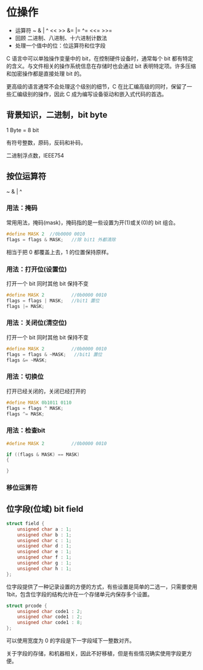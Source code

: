 
# 位操作

- 运算符 ~ & | ^ << >> &= |= ^= <<= >>=
- 回顾 二进制、八进制、十六进制计数法
- 处理一个值中的位：位运算符和位字段

C 语言中可以单独操作变量中的 bit，在控制硬件设备时，通常每个 bit 都有特定的含义。与文件相关的操作系统信息在存储时也会通过 bit 表明特定项。许多压缩和加密操作都是直接处理 bit 的。

更高级的语言通常不会处理这个级别的细节，C 在比汇编高级的同时，保留了一些汇编级别的操作，因此 C 成为编写设备驱动和嵌入式代码的首选。

## 背景知识，二进制，bit byte

1 Byte = 8 bit

有符号整数，原码，反码和补码，

二进制浮点数，IEEE754 

## 按位运算符

~ & | ^


### 用法：掩码

常用用法，掩码(mask)，掩码指的是一些设置为开(1)或关(0)的 bit 组合。

```c
#define MASK 2  //0b0000 0010
flags = flags & MASK;   //除 bit1 外都清除
```

相当于把 0 都覆盖上去，1 的位置保持原样。

### 用法：打开位(设置位)

打开一个 bit 同时其他 bit 保持不变

```c
#define MASK 2          //0b0000 0010
flags = flags | MASK;   //bit1 置位
flags |= MASK;
```

### 用法：关闭位(清空位)

打开一个 bit 同时其他 bit 保持不变

```c
#define MASK 2          //0b0000 0010
flags = flags & ~MASK;   //bit1 置位
flags &= ~MASK;
```

### 用法：切换位

打开已经关闭的，关闭已经打开的

```c
#define MASK 0b1011 0110 
flags = flags ^ MASK;
flags ^= MASK;
```

### 用法：检查bit

```c
#define MASK 2          //0b0000 0010

if ((flags & MASK) == MASK)
{

}
```

### 移位运算符



## 位字段(位域) bit field

```c
struct field {
    unsigned char a : 1;
    unsigned char b : 1;
    unsigned char c : 1;
    unsigned char d : 1;
    unsigned char e : 1;
    unsigned char f : 1;
    unsigned char g : 1;
    unsigned char h : 1;
};
```

位字段提供了一种记录设置的方便的方式，有些设置是简单的二选一，只需要使用 1bit，包含位字段的结构允许在一个存储单元内保存多个设置。

```c
struct prcode {
    unsigned char code1 : 2;
    unsigned char code1 : 2;
    unsigned char code1 : 8;
};
```

可以使用宽度为 0 的字段是下一字段域下一整数对齐。

关于字段的存储，和机器相关，因此不好移植，但是有些情况确实使用字段更方便。









